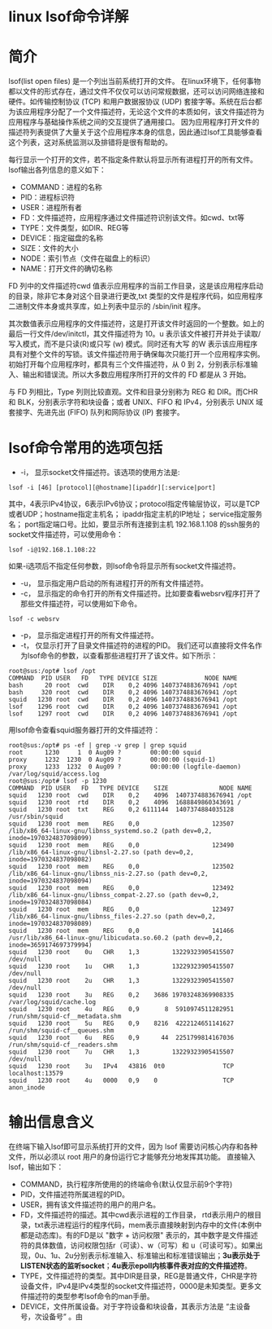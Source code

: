 # linux lsof命令详解
# 简介
lsof(list open files) 是一个列出当前系统打开的文件。
在linux环境下，任何事物都以文件的形式存在，通过文件不仅仅可以访问常规数据，还可以访问网络连接和硬件。如传输控制协议 (TCP) 和用户数据报协议 (UDP) 套接字等。系统在后台都为该应用程序分配了一个文件描述符，无论这个文件的本质如何，该文件描述符为应用程序与基础操作系统之间的交互提供了通用接口。 因为应用程序打开文件的描述符列表提供了大量关于这个应用程序本身的信息，因此通过lsof工具能够查看这个列表，这对系统监测以及排错将是很有帮助的。



每行显示一个打开的文件，若不指定条件默认将显示所有进程打开的所有文件。
lsof输出各列信息的意义如下：
- COMMAND：进程的名称 
- PID：进程标识符
- USER：进程所有者
- FD：文件描述符，应用程序通过文件描述符识别该文件。如cwd、txt等 
- TYPE：文件类型，如DIR、REG等
- DEVICE：指定磁盘的名称
- SIZE：文件的大小
- NODE：索引节点（文件在磁盘上的标识）
- NAME：打开文件的确切名称

FD 列中的文件描述符cwd 值表示应用程序的当前工作目录，这是该应用程序启动的目录，除非它本身对这个目录进行更改,txt 类型的文件是程序代码，如应用程序二进制文件本身或共享库，如上列表中显示的 /sbin/init 程序。

其次数值表示应用程序的文件描述符，这是打开该文件时返回的一个整数。如上的最后一行文件/dev/initctl，其文件描述符为 10。u 表示该文件被打开并处于读取/写入模式，而不是只读(R)或只写 (w) 模式。同时还有大写 的W 表示该应用程序具有对整个文件的写锁。该文件描述符用于确保每次只能打开一个应用程序实例。初始打开每个应用程序时，都具有三个文件描述符，从 0 到 2，分别表示标准输入、输出和错误流。所以大多数应用程序所打开的文件的 FD 都是从 3 开始。

与 FD 列相比，Type 列则比较直观。文件和目录分别称为 REG 和 DIR。而CHR 和 BLK，分别表示字符和块设备；或者 UNIX、FIFO 和 IPv4，分别表示 UNIX 域套接字、先进先出 (FIFO) 队列和网际协议 (IP) 套接字。

# lsof命令常用的选项包括
- -i， 显示socket文件描述符。该选项的使用方法是:
```Shell
lsof -i [46] [protocol][@hostname][ipaddr][:service|port]
```
其中，4表示IPv4协议，6表示IPv6协议；protocol指定传输层协议，可以是TCP或者UDP；hostname指定主机名； ipaddr指定主机的IP地址； service指定服务名； port指定端口号。比如，要显示所有连接到主机 192.168.1.108 的ssh服务的socket文件描述符，可以使用命令：
```Shell
lsof -i@192.168.1.108:22
```
如果-i选项后不指定任何参数，则lsof命令将显示所有socket文件描述符。
- -u， 显示指定用户启动的所有进程打开的所有文件描述符。
- -c， 显示指定的命令打开的所有文件描述符。比如要查看websrv程序打开了那些文件描述符，可以使用如下命令。
```Shell
lsof -c websrv
```
- -p， 显示指定进程打开的所有文件描述符。
- -t， 仅显示打开了目录文件描述符的进程的PID。
我们还可以直接将文件名作为lsof命令的参数，以查看那些进程打开了该文件。如下所示：
```Shell
root@sus:/opt# lsof /opt
COMMAND  PID USER   FD   TYPE DEVICE SIZE             NODE NAME                      
bash      20 root  cwd    DIR    0,2 4096 1407374883676941 /opt                      
bash     320 root  cwd    DIR    0,2 4096 1407374883676941 /opt                      
squid   1230 root  cwd    DIR    0,2 4096 1407374883676941 /opt                      
lsof    1296 root  cwd    DIR    0,2 4096 1407374883676941 /opt                      
lsof    1297 root  cwd    DIR    0,2 4096 1407374883676941 /opt                      
```

用lsof命令查看squid服务器打开的文件描述符：
```Shell             
root@sus:/opt# ps -ef | grep -v grep | grep squid                                   
root      1230     1  0 Aug09 ?        00:00:00 squid                                
proxy     1232  1230  0 Aug09 ?        00:00:00 (squid-1)                            
proxy     1233  1232  0 Aug09 ?        00:00:00 (logfile-daemon) /var/log/squid/access.log                              
root@sus:/opt# lsof -p 1230                                                         
COMMAND  PID USER   FD   TYPE DEVICE    SIZE              NODE NAME                  
squid   1230 root  cwd    DIR    0,2    4096  1407374883676941 /opt                  
squid   1230 root  rtd    DIR    0,2    4096  1688849860343691 /                     
squid   1230 root  txt    REG    0,2 6111144  1407374884035128 /usr/sbin/squid       
squid   1230 root  mem    REG    0,0                    123507 /lib/x86_64-linux-gnu/libnss_systemd.so.2 (path dev=0,2, inode=1970324837098099)                           
squid   1230 root  mem    REG    0,0                    123490 /lib/x86_64-linux-gnu/libnsl-2.27.so (path dev=0,2, inode=1970324837098082)                                
squid   1230 root  mem    REG    0,0                    123502 /lib/x86_64-linux-gnu/libnss_nis-2.27.so (path dev=0,2, inode=1970324837098094)
squid   1230 root  mem    REG    0,0                    123492 /lib/x86_64-linux-gnu/libnss_compat-2.27.so (path dev=0,2, inode=1970324837098084)
squid   1230 root  mem    REG    0,0                    123497 /lib/x86_64-linux-gnu/libnss_files-2.27.so (path dev=0,2, inode=1970324837098089)
squid   1230 root  mem    REG    0,0                    141466 /usr/lib/x86_64-linux-gnu/libicudata.so.60.2 (path dev=0,2, inode=3659174697379994)
squid   1230 root    0u   CHR    1,3         13229323905415507 /dev/null
squid   1230 root    1u   CHR    1,3         13229323905415507 /dev/null
squid   1230 root    2u   CHR    1,3         13229323905415507 /dev/null
squid   1230 root    3u   REG    0,2    3686 19703248369908335 /var/log/squid/cache.log
squid   1230 root    4u   REG    0,9       8  5910974511282951 /run/shm/squid-cf__metadata.shm
squid   1230 root    5u   REG    0,9    8216  4222124651141627 /run/shm/squid-cf__queues.shm
squid   1230 root    6u   REG    0,9      44  2251799814167036 /run/shm/squid-cf__readers.shm
squid   1230 root    7u   CHR    1,3         13229323905415507 /dev/null
squid   1230 root    3u   IPv4   43816  0t0                TCP localhost:13579
squid   1230 root    4u   0000   0,9    0                  TCP anon_inode
```
# 输出信息含义
在终端下输入lsof即可显示系统打开的文件，因为 lsof 需要访问核心内存和各种文件，所以必须以 root 用户的身份运行它才能够充分地发挥其功能。
直接输入lsof，输出如下：
- COMMAND，执行程序所使用的的终端命令(默认仅显示前9个字符)
- PID，文件描述符所属进程的PID。
- USER，拥有该文件描述符的用户的用户名。
- FD，文件描述符的描述。其中cwd表示进程的工作目录， rtd表示用户的根目录，txt表示进程运行的程序代码，mem表示直接映射到内存中的文件(本例中都是动态库)。有的FD是以 "数字 + 访问权限" 表示的，其中数字是文件描述符的具体数值，访问权限包括r（可读）、w（可写）和 u（可读可写）。如果出现，0u、1u、2u分别表示标准输入、标准输出和标准错误输出；**3u表示处于LISTEN状态的监听socket**；**4u表示epoll内核事件表对应的文件描述符**。
- TYPE，文件描述符的类型。其中DIR是目录，REG是普通文件，CHR是字符设备文件，IPv4是IPv4类型的socket文件描述符，0000是未知类型。更多文件描述符的类型参考lsof命令的man手册。
- DEVICE，文件所属设备。对于字符设备和块设备，其表示方法是 “主设备号，次设备号” 。由
